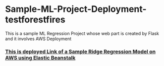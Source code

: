 # Sample-ML-Project-Deployment-testforestfires
This is  a sample ML Regression Project whose web part is created by Flask and it involves AWS Deployment

### [This is deployed Link of a Sample Ridge Regression Model on AWS using Elastic Beanstalk](http://testforestfires-env.eba-7hmasc23.ap-south-1.elasticbeanstalk.com/predictData)

